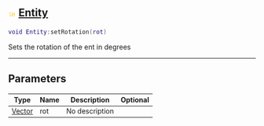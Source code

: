 ## ![shared](.gitbook/assets/shared.png) [Entity](home/Entity)



```lua
void Entity:setRotation(rot)
```

Sets the rotation of the ent in degrees

------
## Parameters

| Type   | Name | Description | Optional |
| ------ | ---- | ----------- | -------: |
| [Vector](home/Vector) | rot | No description |  |


